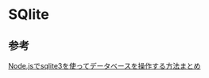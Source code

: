 # SQlite

## 参考

[Node.jsでsqlite3を使ってデータベースを操作する方法まとめ][*1]


[*1]:http://kuroeveryday.blogspot.jp/2016/05/nodejs-sqlite3.html

